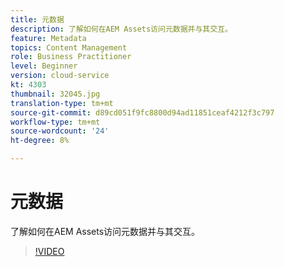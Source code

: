 ```yaml
---
title: 元数据
description: 了解如何在AEM Assets访问元数据并与其交互。
feature: Metadata
topics: Content Management
role: Business Practitioner
level: Beginner
version: cloud-service
kt: 4303
thumbnail: 32045.jpg
translation-type: tm+mt
source-git-commit: d89cd051f9fc8800d94ad11851ceaf4212f3c797
workflow-type: tm+mt
source-wordcount: '24'
ht-degree: 8%

---
```



# 元数据

了解如何在AEM Assets访问元数据并与其交互。

>[!VIDEO](https://video.tv.adobe.com/v/32045/?quality=12&learn=on&hidetitle=true)